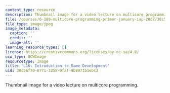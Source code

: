 ```yaml
---
content_type: resource
description: Thumbnail image for a video lecture on multicore programming.
file: /courses/6-189-multicore-programming-primer-january-iap-2007/38c56f79677133589faf9b897151ebc3_l16.jpg
file_type: image/jpeg
image_metadata:
  caption: ''
  credit: ''
  image-alt: ''
learning_resource_types: []
license: https://creativecommons.org/licenses/by-nc-sa/4.0/
ocw_type: OCWImage
resourcetype: Image
title: 'L16: Introduction to Game Development'
uid: 38c56f79-6771-3358-9faf-9b897151ebc3
---
```

Thumbnail image for a video lecture on multicore programming.